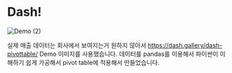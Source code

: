 # Dash!
![Demo (2)](https://user-images.githubusercontent.com/56478474/138272779-8ab449cb-d3f5-4bec-ad83-21d026b253cc.PNG)

실제 매출 데이터는 회사에서 보여지는거 원하지 않아서 https://dash.gallery/dash-pivottable/ Demo 이미지를 사용했습니다.
데이터를 pandas를 이용해서 파이썬이 이해하기 쉽게 가공해서 pivot table에 적용해서 만들었습니다.
